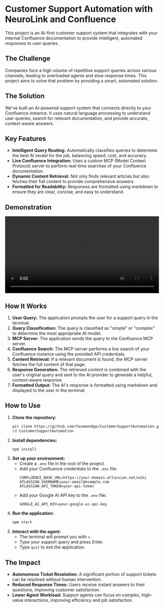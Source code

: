 # Customer Support Automation with NeuroLink and Confluence

This project is an AI-first customer support system that integrates with your internal Confluence documentation to provide intelligent, automated responses to user queries.

## The Challenge

Companies face a high volume of repetitive support queries across various channels, leading to overloaded agents and slow response times. This project aims to solve that problem by providing a smart, automated solution.

## The Solution

We've built an AI-powered support system that connects directly to your Confluence instance. It uses natural language processing to understand user queries, search for relevant documentation, and provide accurate, context-aware answers.

## Key Features

*   **Intelligent Query Routing:** Automatically classifies queries to determine the best AI model for the job, balancing speed, cost, and accuracy.
*   **Live Confluence Integration:** Uses a custom MCP (Model Context Protocol) server to perform real-time searches of your Confluence documentation.
*   **Dynamic Content Retrieval:** Not only finds relevant articles but also fetches their full content to provide comprehensive answers.
*   **Formatted for Readability:** Responses are formatted using markdown to ensure they are clear, concise, and easy to understand.

## Demonstration

<video src="customerSupport.mov" width="100%"></video>

## How It Works

1.  **User Query:** The application prompts the user for a support query in the terminal.
2.  **Query Classification:** The query is classified as "simple" or "complex" to determine the most appropriate AI model.
3.  **MCP Server:** The application sends the query to the Confluence MCP server.
4.  **Confluence Search:** The MCP server performs a live search of your Confluence instance using the provided API credentials.
5.  **Content Retrieval:** If a relevant document is found, the MCP server fetches the full content of that page.
6.  **Response Generation:** The retrieved content is combined with the user's original query and sent to the AI provider to generate a helpful, context-aware response.
7.  **Formatted Output:** The AI's response is formatted using markdown and displayed to the user in the terminal.

## How to Use

1.  **Clone the repository:**
    ```bash
    git clone https://github.com/YasmeenOgo/CustomerSupportAutomation.git
    cd CustomerSupportAutomation
    ```
2.  **Install dependencies:**
    ```bash
    npm install
    ```
3.  **Set up your environment:**
    *   Create a `.env` file in the root of the project.
    *   Add your Confluence credentials to the `.env` file:
        ```
        CONFLUENCE_BASE_URL=https://your-domain.atlassian.net/wiki
        ATLASSIAN_USERNAME=your-email@example.com
        ATLASSIAN_API_TOKEN=your-api-token
        ```
    *   Add your Google AI API key to the `.env` file:
        ```
        GOOGLE_AI_API_KEY=your-google-ai-api-key
        ```
4.  **Run the application:**
    ```bash
    npm start
    ```
5.  **Interact with the agent:**
    *   The terminal will prompt you with `>`.
    *   Type your support query and press Enter.
    *   Type `quit` to exit the application.

## The Impact

*   **Autonomous Ticket Resolution:** A significant portion of support tickets can be resolved without human intervention.
*   **Reduced Response Times:** Users receive instant answers to their questions, improving customer satisfaction.
*   **Lower Agent Workload:** Support agents can focus on complex, high-value interactions, improving efficiency and job satisfaction.
